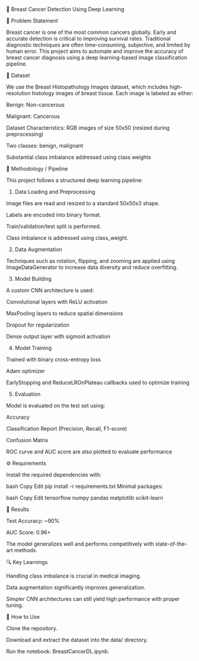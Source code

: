 🧠 Breast Cancer Detection Using Deep Learning

📌 Problem Statement

Breast cancer is one of the most common cancers globally. Early and accurate detection is critical to improving survival rates. Traditional diagnostic techniques are often time-consuming, subjective, and limited by human error. This project aims to automate and improve the accuracy of breast cancer diagnosis using a deep learning-based image classification pipeline.

📂 Dataset

We use the Breast Histopathology Images dataset, which includes high-resolution histology images of breast tissue. Each image is labeled as either:

Benign: Non-cancerous

Malignant: Cancerous

Dataset Characteristics:
RGB images of size 50x50 (resized during preprocessing)

Two classes: benign, malignant

Substantial class imbalance addressed using class weights

🧪 Methodology / Pipeline

This project follows a structured deep learning pipeline:

1. Data Loading and Preprocessing
   
Image files are read and resized to a standard 50x50x3 shape.

Labels are encoded into binary format.

Train/validation/test split is performed.

Class imbalance is addressed using class_weight.

2. Data Augmentation

Techniques such as rotation, flipping, and zooming are applied using ImageDataGenerator to increase data diversity and reduce overfitting.

3. Model Building
   
A custom CNN architecture is used:

Convolutional layers with ReLU activation

MaxPooling layers to reduce spatial dimensions

Dropout for regularization

Dense output layer with sigmoid activation

4. Model Training
   
Trained with binary cross-entropy loss

Adam optimizer

EarlyStopping and ReduceLROnPlateau callbacks used to optimize training

5. Evaluation
   
Model is evaluated on the test set using:

Accuracy

Classification Report (Precision, Recall, F1-score)

Confusion Matrix

ROC curve and AUC score are also plotted to evaluate performance

⚙️ Requirements

Install the required dependencies with:

bash
Copy
Edit
pip install -r requirements.txt
Minimal packages:

bash
Copy
Edit
tensorflow
numpy
pandas
matplotlib
scikit-learn

🚀 Results

Test Accuracy: ~90%

AUC Score: 0.96+

The model generalizes well and performs competitively with state-of-the-art methods.

🔍 Key Learnings

Handling class imbalance is crucial in medical imaging.

Data augmentation significantly improves generalization.

Simpler CNN architectures can still yield high performance with proper tuning.

📘 How to Use

Clone the repository.

Download and extract the dataset into the data/ directory.

Run the notebook: BreastCancerDL.ipynb.

